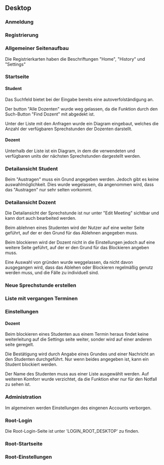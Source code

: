 ## Desktop

### Anmeldung 

### Registrierung

### Allgemeiner Seitenaufbau

Die Registrierkarten haben die Beschriftungen "Home", "History" und "Settings"


### Startseite

#### Student

Das Suchfeld bietet bei der Eingabe bereits eine autoverfolständigung an.

Der button "Alle Dozenten" wurde weg gelassen, da die Funktion durch den Such-Button "Find Dozent"
mit abgedekt ist.

Unter der Liste mit den Anfragen wurde ein Diagram eingebaut, welches die Anzahl der verfügbaren
Sprechstunden der Dozenten darstellt.


#### Dozent

Unterhalb der Liste ist ein Diagram, in dem die verwendeten und verfügbaren units der nächsten Sprechstunden
dargestellt werden.


### Detailansicht Student

Beim "Austragen" muss ein Grund angegeben werden. Jedoch gibt es keine auswahlmöglichkeit.
Dies wurde wegelassen, da angenommen wird, dass das "Austragen" nur sehr selten vorkommt.

### Detailansicht Dozent

Die Detailansicht der Sprechstunde ist nur unter "Edit Meeting" sichtbar und kann dort auch bearbeited werden.

Beim ablehnen eines Studenten wird der Nutzer auf eine weiter Seite geführt, auf der er den Grund für das 
Ablehnen angegeben muss.

Beim blockieren wird der Dozent nicht in die Einstellungen jedoch auf eine weitere Seite geführt, 
auf der er den Grund für das Blockieren angeben muss.

Eine Auswahl von gründen wurde weggelassen, da nicht davon ausgegangen wird, dass das Ablehen oder Blockieren
regelmäßig genutz werden muss, und die Fälle zu individuell sind.
<!-- todo -->

### Neue Sprechstunde erstellen

### Liste mit vergangen Terminen

<!-- todo -->

### Einstellungen

#### Dozent

Beim blockieren eines Studenten aus einem Termin heraus findet keine weiterleitung
auf die Settings seite weiter, sonder wird auf einer anderen seite geregelt.

Die Bestätigung wird durch Angabe eines Grundes und einer Nachricht an den Studenten durchgeführt.
Nur wenn beides angegeben ist, kann ein Student blockiert werden.

Der Name des Studenten muss aus einer Liste ausgewählt werden. Auf weiteren Komforr wurde verzichtet,
da die Funktion eher nur für den Notfall zu sehen ist.

### Administration

Im algemeinen werden Einstellungen des eingenen Accounts verborgen. 

### Root-Login

Die Root-Login-Seite ist unter 'LOGIN_ROOT_DESKTOP' zu finden.

### Root-Startseite

### Root-Einstellungen

